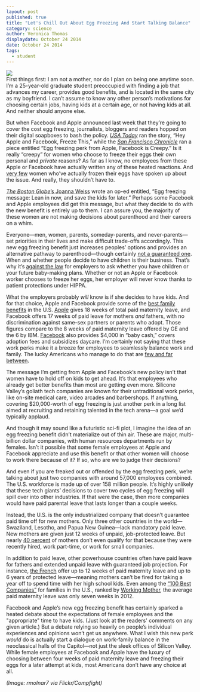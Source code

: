 ```yaml
---
layout: post
published: true
title: "Let's Chill Out About Egg Freezing And Start Talking Balance"
category: science
author: Veronica Thomas
displaydate: October 24 2014
date: October 24 2014
tags: 
  - student
---
```


![](http://i61.tinypic.com/xf3pdd.jpg)     
First things first: I am not a mother, nor do I plan on being one anytime soon. I’m a 25-year-old graduate student preoccupied with finding a job that advances my career, provides good benefits, and is located in the same city as my boyfriend. I can’t assume to know any other person’s motivations for choosing certain jobs, having kids at a certain age, or not having kids at all. And neither should anyone else. 

But when Facebook and Apple announced last week that they’re going to cover the cost egg freezing, journalists, bloggers and readers hopped on their digital soapboxes to bash the policy. [_USA Today_](http://www.usatoday.com/story/opinion/2014/10/19/apple-facebook-tech-women-egg-freezing-column/17576725/) ran the story, “Hey Apple and Facebook, Freeze This,” while the [_San Francisco Chronicle_](http://www.sfgate.com/entertainment/article/Big-doubts-about-egg-freezing-perk-from-Apple-5829853.php) ran a piece entitled “Egg freezing perk from Apple, Facebook is Creepy.” Is it really “creepy” for women who choose to freeze their eggs their own personal and _private_ reasons? As far as I know, no employees from these Apple or Facebook have actually written any of these heated reactions. And [very few](http://time.com/3529240/facebook-apple-egg-freezing-positive/) women who’ve actually frozen their eggs have spoken up about the issue. And really, they shouldn’t have to. 

[_The_ _Boston Globe_’s Joanna Weiss](http://www.bostonglobe.com/opinion/2014/10/16/egg-freezing-message-lean-and-save-kids-for-later/dKGaoRtjrszo8OozNbj45K/story.html#comments) wrote an op-ed entitled, “Egg freezing message: Lean in now, and save the kids for later.” Perhaps some Facebook and Apple employees did get this message, but what they decide to do with the new benefit is entirely up to them. I can assure you, the majority of these women are not making decisions about parenthood and their careers on a whim. 

Everyone—men, women, parents, someday-parents, and never-parents—set priorities in their lives and make difficult trade-offs accordingly. This new egg freezing benefit just increases peoples’ options and provides an alternative pathway to parenthood—though certainly [not a guaranteed one](http://www.nytimes.com/2014/10/17/opinion/dont-depend-on-those-frozen-eggs.html?ref=todayspaper). When and whether people decide to have children is their business. That’s why it’s [against the law](http://www.eeoc.gov/laws/practices/inquiries_marital_status.cfm) for employers to ask whether you have children or your future baby-making plans. Whether or not an Apple or Facebook worker chooses to freeze her eggs, her employer will never know thanks to patient protections under HIPPA.

What the employers probably _will_ know is if she decides to have kids. And for that choice, Apple and Facebook provide some of the [best family benefits](http://www.businessinsider.com/maternity-paternity-leave-policies-at-google-facebook-yahoo-twitter-microsoft-2013-8#ixzz3Gox9S1io) in the U.S. [Apple](http://fortune.com/2014/10/02/apple-employee-perks/) gives 18 weeks of total paid maternity leave, and Facebook offers 17 weeks of paid leave for mothers _and_ fathers, with no discrimination against same-sex partners or parents who adopt. Those figures compare to the 8 weeks of paid maternity leave offered by GE and the 6 by IBM. [Facebook](http://bucks.blogs.nytimes.com/2013/02/25/parental-leave-policies-at-some-big-technology-firms/) also provides $4,000 in “baby cash,” covers adoption fees and subsidizes daycare. I’m certainly not saying that these work perks make it a breeze for employees to seamlessly balance work and family. The lucky Americans who manage to do that are [few and far between](http://www.whitehouse.gov/sites/default/files/docs/nine_facts_about_family_and_work_real_final.pdf).

The message I’m getting from Apple and Facebook’s new policy isn’t that women have to hold off on kids to get ahead. It’s that employees who already get better benefits than most are getting even more. Silicone Valley’s goliath tech companies are known for their untraditional work perks, like on-site medical care, video arcades and barbershops. If anything, covering $20,000-worth of egg freezing is just another perk in a long list aimed at recruiting and retaining talented in the tech arena—a goal we’d typically applaud. 

And though it may sound like a futuristic sci-fi plot, I imagine the idea of an egg freezing benefit didn’t materialize out of thin air. These are major, multi-billion dollar companies, with human resources departments run by females. Isn’t it possible that some female employees at Apple and Facebook appreciate and use this benefit or that other women will choose to work there because of it? If so, who are we to judge their decisions? 

And even if you are freaked out or offended by the egg freezing perk, we’re talking about just two companies with around 57,000 employees combined. The U.S. workforce is made up of over 158 million people. It’s highly unlikely that these tech giants’ decisions to cover two cycles of egg freezing will spill over into other industries. If that were the case, then more companies would have paid parental leave that lasts longer than a couple weeks. 

Instead, the U.S. is the only industrialized company that doesn’t guarantee paid time off for new mothers. Only three other countries in the world—Swaziland, Lesotho, and Papua New Guinea—lack mandatory paid leave. New mothers are given just 12 weeks of unpaid, job-protected leave. But nearly [40 percent](http://www.motherjones.com/politics/2013/05/silicon-valley-maternity-leave-paternity-leave) of mothers don’t even qualify for that because they were recently hired, work part-time, or work for small companies. 

In addition to paid leave, other powerhouse countries often have paid leave for fathers and extended unpaid leave with guaranteed job projection. For instance, [the French](http://www.pewresearch.org/fact-tank/2013/12/12/among-38-nations-u-s-is-the-holdout-when-it-comes-to-offering-paid-parental-leave/) offer up to 12 weeks of paid maternity leave and up to 6 years of protected leave—meaning mothers can’t be fired for taking a year off to spend time with her high school kids. Even among the [“100 Best Companies”](http://www.nytimes.com/2013/02/23/your-money/us-trails-much-of-the-world-in-providing-paid-family-leave.html?pagewanted=all) for families in the U.S., ranked by [Working Mother](http://www.workingmother.com/), the average paid maternity leave was only seven weeks in 2012.

Facebook and Apple’s new egg freezing benefit has certainly sparked a heated debate about the expectations of female employees and the "appropriate" time to have kids. (Just look at the readers' comments on any given article.) But a debate relying so heavily on people’s individual experiences and opinions won’t get us anywhere. What I wish this new perk _would_ do is actually start a dialogue on work-family balance in the neoclassical halls of the Capitol—not just the sleek offices of Silicon Valley. While female employees at Facebook and Apple have the luxury of choosing between four weeks of paid maternity leave and freezing their eggs for a later attempt at kids, most Americans don’t have any choice at all.

_(Image: rmolnar7 via Flickr/Compfight)_